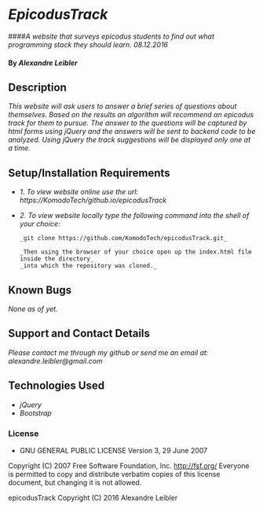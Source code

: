 # _EpicodusTrack_

####_A website that surveys epicodus students to find out what programming stack they should learn. 08.12.2016_

#### By _**Alexandre Leibler**_


## Description

_This website will ask users to answer a brief series of questions about themselves. Based on the results an algorithm will recommend an epicodus track for them to pursue. The answer to the questions will be captured by html forms using jQuery and the answers will be sent to backend code to be analyzed. Using jQuery the track suggestions will be displayed only one at a time._

## Setup/Installation Requirements

* _1. To view website online use the url: https://KomodoTech/github.io/epicodusTrack_

* _2. To view website locally type the following command into the shell of your choice:_
      
      _git clone https://github.com/KomodoTech/epicodusTrack.git_
      
      _Then using the browser of your choice open up the index.html file inside the directory_ 
      _into which the repository was cloned._


## Known Bugs

_None as of yet._


## Support and Contact Details

_Please contact me through my github or send me an email at:
alexandre.leibler@gmail.com_


## Technologies Used

* _jQuery_
* _Bootstrap_


### License

*  GNU GENERAL PUBLIC LICENSE
                       Version 3, 29 June 2007

 Copyright (C) 2007 Free Software Foundation, Inc. <http://fsf.org/>
 Everyone is permitted to copy and distribute verbatim copies
 of this license document, but changing it is not allowed.

 epicodusTrack Copyright (C) 2016 Alexandre Leibler
